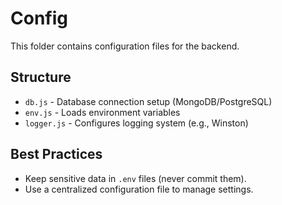 # Config
This folder contains configuration files for the backend.

## Structure
- `db.js` - Database connection setup (MongoDB/PostgreSQL)
- `env.js` - Loads environment variables
- `logger.js` - Configures logging system (e.g., Winston)

## Best Practices
- Keep sensitive data in `.env` files (never commit them).
- Use a centralized configuration file to manage settings.